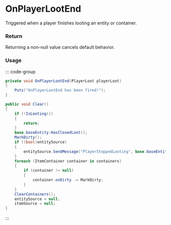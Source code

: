 # OnPlayerLootEnd
<Badge type="info" text="Player"/><Badge type="danger" text="Carbon Compatible"/><Badge type="warning" text="Oxide Compatible"/>
Triggered when a player finishes looting an entity or container.

### Return
Returning a non-null value cancels default behavior.

### Usage
::: code-group
```csharp [Example]
private void OnPlayerLootEnd(PlayerLoot playerLoot)
{
	Puts("OnPlayerLootEnd has been fired!");
}
```
```csharp [Source — Assembly-CSharp @ PlayerLoot]
public void Clear()
{
	if (!IsLooting())
	{
		return;
	}
	base.baseEntity.HasClosedLoot();
	MarkDirty();
	if ((bool)entitySource)
	{
		entitySource.SendMessage("PlayerStoppedLooting", base.baseEntity, UnityEngine.SendMessageOptions.DontRequireReceiver);
	}
	foreach (ItemContainer container in containers)
	{
		if (container != null)
		{
			container.onDirty -= MarkDirty;
		}
	}
	ClearContainers();
	entitySource = null;
	itemSource = null;
}

```
:::
